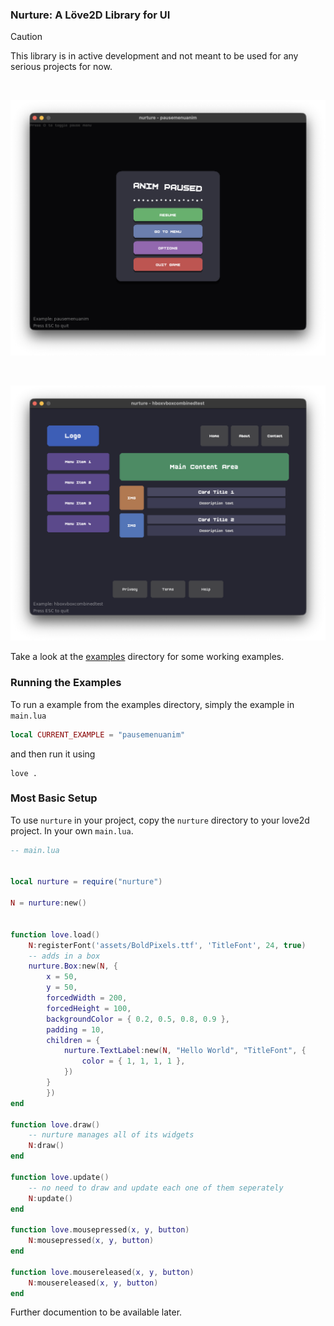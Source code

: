 ### Nurture: A Löve2D Library for UI

> [!CAUTION]
> This library is in active development and not meant to be used for any serious projects for now.

<br>

![img](https://raw.githubusercontent.com/namishh/nurture/refs/heads/main/examples/screenshots/pausemenuanim.png)

<br>

![img](https://raw.githubusercontent.com/namishh/nurture/refs/heads/main/examples/screenshots/hboxvboxcombined.png)

Take a look at the [examples](https://github.com/namishh/nurture/tree/main/examples) directory for some working examples.

### Running the Examples

To run a example from the examples directory, simply the example in `main.lua`

```lua
local CURRENT_EXAMPLE = "pausemenuanim"
```

and then run it using

```
love .
```

### Most Basic Setup

To use `nurture` in your project, copy the `nurture` directory to your love2d project. In your own `main.lua`.

```lua
-- main.lua


local nurture = require("nurture")

N = nurture:new()


function love.load()
    N:registerFont('assets/BoldPixels.ttf', 'TitleFont', 24, true)
    -- adds in a box
    nurture.Box:new(N, {
        x = 50,
        y = 50,
        forcedWidth = 200,
        forcedHeight = 100,
        backgroundColor = { 0.2, 0.5, 0.8, 0.9 },
        padding = 10,
        children = {
            nurture.TextLabel:new(N, "Hello World", "TitleFont", {
                color = { 1, 1, 1, 1 },
            })
        }
        })
end

function love.draw()
    -- nurture manages all of its widgets
    N:draw()
end

function love.update()
    -- no need to draw and update each one of them seperately
    N:update()
end

function love.mousepressed(x, y, button)
    N:mousepressed(x, y, button)
end

function love.mousereleased(x, y, button)
    N:mousereleased(x, y, button)
end

```

Further documention to be available later.